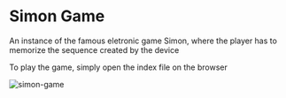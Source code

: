 # Simon Game

An instance of the famous eletronic game Simon, where the player has to memorize the sequence created by the device

To play the game, simply open the index file on the browser

![simon-game](https://github.com/gabrielgsa/simon-game/simon-game.png)
